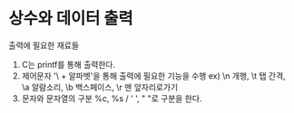 # 상수와 데이터 출력

출력에 필요한 재료들
1. C는 printf를 통해 출력한다.
2. 제어문자 '\ + 알파벳'을 통해 출력에 필요한 기능을 수행
ex) \n 개행, \t 탭 간격, \a 알람소리, \b 백스페이스, \r 맨 앞자리로가기
3. 문자와 문자열의 구분 %c, %s / ' ', " "로 구분을 한다.

